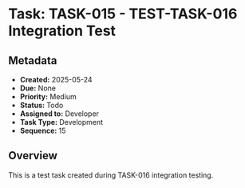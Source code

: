 # Task: TASK-015 - TEST-TASK-016 Integration Test

## Metadata
- **Created:** 2025-05-24
- **Due:** None
- **Priority:** Medium
- **Status:** Todo
- **Assigned to:** Developer
- **Task Type:** Development
- **Sequence:** 15

## Overview
This is a test task created during TASK-016 integration testing.